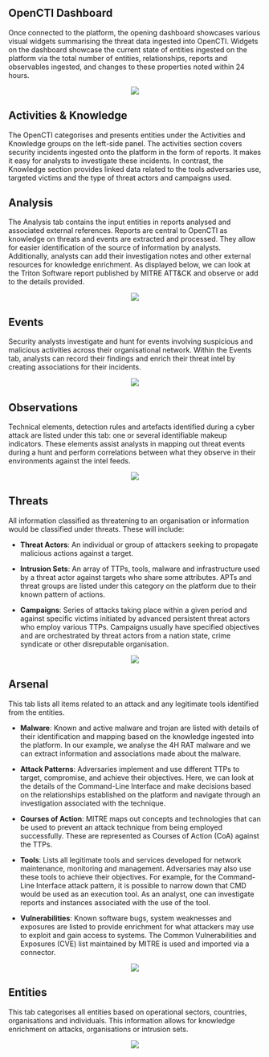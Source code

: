 ## OpenCTI Dashboard
Once connected to the platform, the opening dashboard showcases various visual widgets summarising the threat data ingested into OpenCTI. Widgets on the dashboard showcase the current state of entities ingested on the platform via the total number of entities, relationships, reports and observables ingested, and changes to these properties noted within 24 hours.

<p align="center">
  <img src="https://github.com/AM1RKA/SOC-Analyst/blob/main/Cyber%20Threat%20Intellegence/OpenCTI/Images/Dashboard1.gif">
</p>

## Activities & Knowledge
The OpenCTI categorises and presents entities under the Activities and Knowledge groups on the left-side panel. The activities section covers security incidents ingested onto the platform in the form of reports. It makes it easy for analysts to investigate these incidents. In contrast, the Knowledge section provides linked data related to the tools adversaries use, targeted victims and the type of threat actors and campaigns used.

## Analysis
The Analysis tab contains the input entities in reports analysed and associated external references. Reports are central to OpenCTI as knowledge on threats and events are extracted and processed. They allow for easier identification of the source of information by analysts. Additionally, analysts can add their investigation notes and other external resources for knowledge enrichment. As displayed below, we can look at the Triton Software report published by MITRE ATT&CK and observe or add to the details provided.

<p align="center">
  <img src="https://github.com/AM1RKA/SOC-Analyst/blob/main/Cyber%20Threat%20Intellegence/OpenCTI/Images/Analysis.gif">
</p>

## Events
Security analysts investigate and hunt for events involving suspicious and malicious activities across their organisational network. Within the Events tab, analysts can record their findings and enrich their threat intel by creating associations for their incidents.

<p align="center">
  <img src="https://github.com/AM1RKA/SOC-Analyst/blob/main/Cyber%20Threat%20Intellegence/OpenCTI/Images/Events.gif">
</p>

## Observations
Technical elements, detection rules and artefacts identified during a cyber attack are listed under this tab: one or several identifiable makeup indicators. These elements assist analysts in mapping out threat events during a hunt and perform correlations between what they observe in their environments against the intel feeds. 

<p align="center">
  <img src=https://github.com/AM1RKA/SOC-Analyst/blob/main/Cyber%20Threat%20Intellegence/OpenCTI/Images/Observation.gif>
</p>


## Threats
All information classified as threatening to an organisation or information would be classified under threats. These will include:

* **Threat Actors**: An individual or group of attackers seeking to propagate malicious actions against a target.

* **Intrusion Sets**: An array of TTPs, tools, malware and infrastructure used by a threat actor against targets who share some attributes. APTs and threat groups are listed under this category on the platform due to their known pattern of actions.

* **Campaigns**: Series of attacks taking place within a given period and against specific victims initiated by advanced persistent threat actors who employ various TTPs. Campaigns usually have specified objectives and are orchestrated by threat actors from a nation state, crime syndicate or other disreputable organisation.

<p align="center">
  <img src=https://github.com/AM1RKA/SOC-Analyst/blob/main/Cyber%20Threat%20Intellegence/OpenCTI/Images/Threats.png>
</p>

## Arsenal
This tab lists all items related to an attack and any legitimate tools identified from the entities.

* **Malware**: Known and active malware and trojan are listed with details of their identification and mapping based on the knowledge ingested into the platform. In our example, we analyse the 4H RAT malware and we can extract information and associations made about the malware.

* **Attack Patterns**: Adversaries implement and use different TTPs to target, compromise, and achieve their objectives. Here, we can look at the details of the Command-Line Interface and make decisions based on the relationships established on the platform and navigate through an investigation associated with the technique.

* **Courses of Action**: MITRE maps out concepts and technologies that can be used to prevent an attack technique from being employed successfully. These are represented as Courses of Action (CoA) against the TTPs.

* **Tools**: Lists all legitimate tools and services developed for network maintenance, monitoring and management. Adversaries may also use these tools to achieve their objectives. For example, for the Command-Line Interface attack pattern, it is possible to narrow down that CMD would be used as an execution tool. As an analyst, one can investigate reports and instances associated with the use of the tool.

* **Vulnerabilities**: Known software bugs, system weaknesses and exposures are listed to provide enrichment for what attackers may use to exploit and gain access to systems. The Common Vulnerabilities and Exposures (CVE) list maintained by MITRE is used and imported via a connector.

<p align="center">
  <img src=https://github.com/AM1RKA/SOC-Analyst/blob/main/Cyber%20Threat%20Intellegence/OpenCTI/Images/Arsenal.gif>
</p>

## Entities
This tab categorises all entities based on operational sectors, countries, organisations and individuals. This information allows for knowledge enrichment on attacks, organisations or intrusion sets.

<p align="center">
  <img src=https://github.com/AM1RKA/SOC-Analyst/blob/main/Cyber%20Threat%20Intellegence/OpenCTI/Images/Enteties.gif>
</p>
